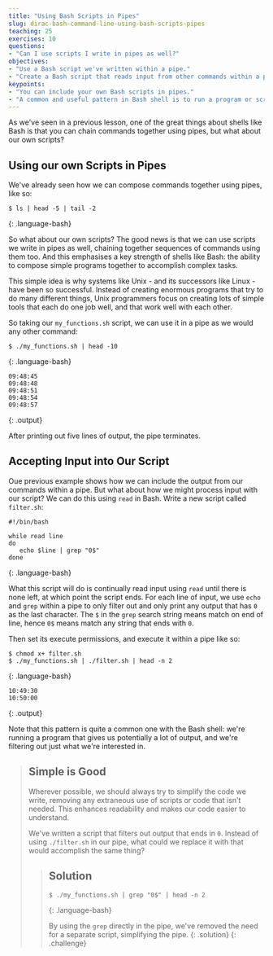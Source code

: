 ```yaml
---
title: "Using Bash Scripts in Pipes"
slug: dirac-bash-command-line-using-bash-scripts-pipes
teaching: 25 
exercises: 10
questions:
- "Can I use scripts I write in pipes as well?"
objectives:
- "Use a Bash script we've written within a pipe."
- "Create a Bash script that reads input from other commands within a pipe."
keypoints:
- "You can include your own Bash scripts in pipes."
- "A common and useful pattern in Bash shell is to run a program or script that generates potentially a lot of output, then use pipes to filter out what you're really after."
---
```


As we've seen in a previous lesson, one of the great things about shells like Bash is that you can chain commands together using pipes, but what about our own scripts?


## Using our own Scripts in Pipes

We've already seen how we can compose commands together using pipes, like so:

~~~
$ ls | head -5 | tail -2
~~~
{: .language-bash}

So what about our own scripts? The good news is that we can use scripts we write in pipes as well, chaining together sequences of commands using them too. And this emphasises a key strength of shells like Bash: the ability to compose simple programs together to accomplish complex tasks.

This simple idea is why systems like Unix - and its successors like Linux - have been so successful. Instead of creating enormous programs that try to do many different things, Unix programmers focus on creating lots of simple tools that each do one job well, and that work well with each other.

So taking our `my_functions.sh` script, we can use it in a pipe as we would any other command:

~~~
$ ./my_functions.sh | head -10
~~~
{: .language-bash}

~~~
09:48:45
09:48:48
09:48:51
09:48:54
09:48:57
~~~
{: .output}

After printing out five lines of output, the pipe terminates.

## Accepting Input into Our Script

Oue previous example shows how we can include the output from our commands within a pipe. But what about how we might process input with our script? We can do this using `read` in Bash. Write a new script called `filter.sh`:

~~~
#!/bin/bash

while read line
do
   echo $line | grep "0$"
done
~~~
{: .language-bash}

What this script will do is continually read input using `read` until there is none left, at which point the script ends. For each line of input, we use `echo` and `grep` within a pipe to only filter out and only print any output that has `0` as the last character. The `$` in the `grep` search string means match on end of line, hence `0$` means match any string that ends with `0`.

Then set its execute permissions, and execute it within a pipe like so:

~~~
$ chmod x+ filter.sh
$ ./my_functions.sh | ./filter.sh | head -n 2
~~~
{: .language-bash}

~~~
10:49:30
10:50:00
~~~
{: .output}

Note that this pattern is quite a common one with the Bash shell: we're running a program that gives us potentially a lot of output, and we're filtering out just what we're interested in.

> ## Simple is Good
> 
> Wherever possible, we should always try to simplify the code we write, removing any extraneous use of scripts or code that isn't needed. This enhances readability and makes our code easier to understand.
> 
> We've written a script that filters out output that ends in `0`. Instead of using `./filter.sh` in our pipe, what could we replace it with that would accomplish the same thing?
> 
> > ## Solution
> > 
> > ~~~
> > $ ./my_functions.sh | grep "0$" | head -n 2
> > ~~~
> > {: .language-bash}
> > 
> > By using the `grep` directly in the pipe, we've removed the need for a separate script, simplifying the pipe.
> {: .solution}
{: .challenge}
